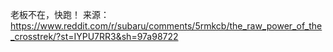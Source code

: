 老板不在，快跑！          来源：https://www.reddit.com/r/subaru/comments/5rmkcb/the_raw_power_of_the_crosstrek/?st=IYPU7RR3&sh=97a98722